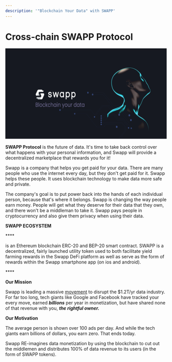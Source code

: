 ```yaml
---
description: '"Blockchain Your Data" with SWAPP'
---
```


# Cross-chain SWAPP Protocol

![](.gitbook/assets/bg-fb-google-play-banner.png)

**SWAPP Protocol** is the future of data. It's time to take back control over what happens with your personal information, and Swapp will provide a decentralized marketplace that rewards you for it!

Swapp is a company that helps you get paid for your data. There are many people who use the internet every day, but they don't get paid for it. Swapp helps these people. It uses blockchain technology to make data more safe and private.

The company's goal is to put power back into the hands of each individual person, because that's where it belongs. Swapp is changing the way people earn money. People will get what they deserve for their data that they own, and there won't be a middleman to take it. Swapp pays people in cryptocurrency and also give them privacy when using their data.

**SWAPP ECOSYSTEM**

\*\*\*\*

is an Ethereum blockchain ERC-20 and BEP-20 smart contract. SWAPP is a decentralized, fairly launched utility token used to both facilitate yield farming rewards in the Swapp DeFi platform as well as serve as the form of rewards within the Swapp smartphone app \(on ios and android\).

\*\*\*\*

**Our Mission**

Swapp is leading a massive [movement](motivations-and-principles.md) to disrupt the $1.2T/yr data industry. For far too long, tech giants like Google and Facebook have tracked your every move, earned _**billions**_ per year in monetization, but have shared none of that revenue with you, _**the rightful owner.**_

**Our Motivation**

The average person is shown over 100 ads per day. And while the tech giants earn billions of dollars, you earn zero. That ends today.

Swapp RE-imagines data monetization by using the blockchain to cut out the middlemen and distributes 100% of data revenue to its users \(in the form of SWAPP tokens\).

